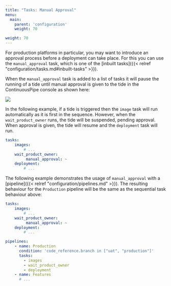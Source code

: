 ```yaml
---
title: "Tasks: Manual Approval"
menu:
  main:
    parent: 'configuration'
    weight: 70

weight: 70
---
```


For production platforms in particular, you may want to introduce an approval process before a deployment can take place. For this you can use the `manual_approval` task, which is one of the [inbuilt tasks]({{< relref "configuration/tasks.md#inbuilt-tasks" >}}).

When the `manual_approval` task is added to a list of tasks it will pause the running of a tide until manual approval is given to the tide in the ContinuousPipe console as shown here:
 
![](/images/configuration/flow-manual-approval.png)

In the following example, if a tide is triggered then the `image` task will run automatically as it is first in the sequence. However, when the `wait_product_owner` runs, the tide will be suspended, pending approval. When approval is given, the tide will resume and the `deployment` task will run.

``` yaml
tasks:
    images:
        # ...
    wait_product_owner:
         manual_approval: ~
    deployment:
        # ...
```

The following example demonstrates the usage of `manual_approval` with a [pipeline]({{< relref "configuration/pipelines.md" >}}). The resulting behaviour for the `Production` pipeline will be the same as the sequential task behaviour above:

``` yaml
tasks:
    images:
        # ...
    wait_product_owner:
         manual_approval: ~
    deployment:
        # ...

pipelines:
    - name: Production
      condition: 'code_reference.branch in ["uat", "production"]'
      tasks:
        - images
        - wait_product_owner
        - deployment
    - name: Features
      # ...
```
